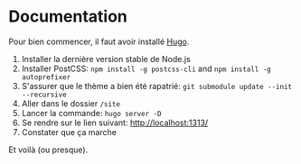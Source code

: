 # Documentation

Pour bien commencer, il faut avoir installé [Hugo](https://gohugo.io/).

1. Installer la dernière version stable de Node.js
2. Installer PostCSS: `npm install -g postcss-cli` and `npm install -g autoprefixer`
3. S'assurer que le thème a bien été rapatrié: `git submodule update --init --recursive` 
4. Aller dans le dossier `/site`
5. Lancer la commande: `hugo server -D`
6. Se rendre sur le lien suivant: [http://localhost:1313/](http://localhost:1313/)
5. Constater que ça marche

Et voilà (ou presque). 